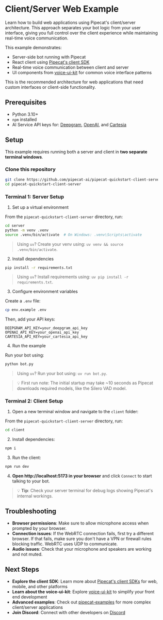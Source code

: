 # Client/Server Web Example

Learn how to build web applications using Pipecat's client/server architecture. This approach separates your bot logic from your user interface, giving you full control over the client experience while maintaining real-time voice communication.

This example demonstrates:

- Server-side bot running with Pipecat
- React client using [Pipecat's client SDK](https://docs.pipecat.ai/client/introduction)
- Real-time voice communication between client and server
- UI components from [voice-ui-kit](https://github.com/pipecat-ai/voice-ui-kit) for common voice interface patterns

This is the recommended architecture for web applications that need custom interfaces or client-side functionality.

## Prerequisites

- Python 3.10+
- `npm` installed
- AI Service API keys for: [Deepgram](https://console.deepgram.com/signup), [OpenAI](https://auth.openai.com/create-account), and [Cartesia](https://play.cartesia.ai/sign-up)

## Setup

This example requires running both a server and client in **two separate terminal windows**.

### Clone this repository

```bash
git clone https://github.com/pipecat-ai/pipecat-quickstart-client-server.git
cd pipecat-quickstart-client-server
```

### Terminal 1: Server Setup

1. Set up a virtual environment

From the `pipecat-quickstart-client-server` directory, run:

```bash
cd server
python -m venv .venv
source .venv/bin/activate  # On Windows: .venv\Scripts\activate
```

> Using `uv`? Create your venv using: `uv venv && source .venv/bin/activate`.

2. Install dependencies

```bash
pip install -r requirements.txt
```

> Using `uv`? Install requirements using: `uv pip install -r requirements.txt`.

3. Configure environment variables

Create a `.env` file:

```bash
cp env.example .env
```

Then, add your API keys:

```
DEEPGRAM_API_KEY=your_deepgram_api_key
OPENAI_API_KEY=your_openai_api_key
CARTESIA_API_KEY=your_cartesia_api_key
```

4. Run the example

Run your bot using:

```bash
python bot.py
```

> Using `uv`? Run your bot using: `uv run bot.py`.

> 💡 First run note: The initial startup may take ~10 seconds as Pipecat downloads required models, like the Silero VAD model.

### Terminal 2: Client Setup

1. Open a new terminal window and navigate to the `client` folder:

From the `pipecat-quickstart-client-server` directory, run:

```bash
cd client
```

2. Install dependencies:

```bash
npm i
```

3. Run the client:

```bash
npm run dev
```

4. **Open http://localhost:5173 in your browser** and click `Connect` to start talking to your bot.

> 💡 **Tip**: Check your server terminal for debug logs showing Pipecat's internal workings.

## Troubleshooting

- **Browser permissions**: Make sure to allow microphone access when prompted by your browser.
- **Connection issues**: If the WebRTC connection fails, first try a different browser. If that fails, make sure you don't have a VPN or firewall rules blocking traffic. WebRTC uses UDP to communicate.
- **Audio issues**: Check that your microphone and speakers are working and not muted.

## Next Steps

- **Explore the client SDK**: Learn more about [Pipecat's client SDKs](https://docs.pipecat.ai/client/introduction) for web, mobile, and other platforms
- **Learn about the voice-ui-kit**: Explore [voice-ui-kit](https://github.com/pipecat-ai/voice-ui-kit) to simplify your front end development
- **Advanced examples**: Check out [pipecat-examples](https://github.com/pipecat-ai/pipecat-examples) for more complex client/server applications
- **Join Discord**: Connect with other developers on [Discord](https://discord.gg/pipecat)

